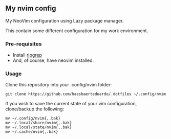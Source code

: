## My nvim config 

My NeoVim configuration using Lazy package manager.

This contain some different configuration for my work environment.

### Pre-requisites

- Install [ripgrep](https://github.com/BurntSushi/ripgrep)
- And, of course, have neovim installed.

### Usage

Clone this repository into your .config/nvim folder:
```
git clone https://github.com/haesbaerteduardo/.dotfiles ~/.config/nvim
```

If you wish to save the current state of your vim configuration, clone/backup the following:
```
mv ~/.config/nvim{,.bak}
mv ~/.local/share/nvim{,.bak}
mv ~/.local/state/nvim{,.bak}
mv ~/.cache/nvim{,.bak}
```
